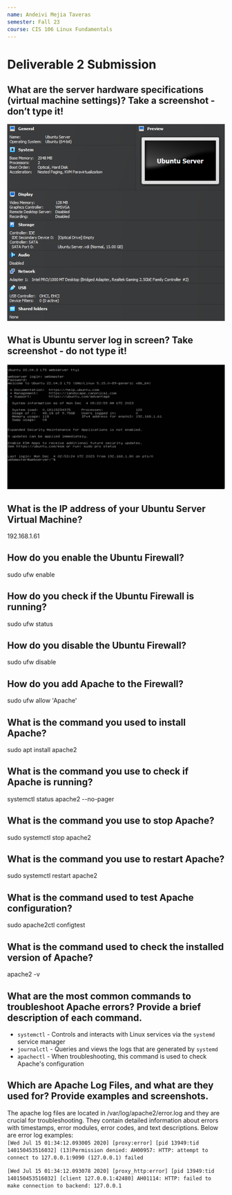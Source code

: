 ```yaml
---
name: Andeivi Mejia Taveras
semester: Fall 23
course: CIS 106 Linux Fundamentals
---
```


# Deliverable 2 Submission

## What are the server hardware specifications (virtual machine settings)? Take a screenshot - don’t type it!
![q1.png](q1.png)

## What is Ubuntu server log in screen? Take screenshot - do not type it!
![q2.png](q2.png)

## What is the IP address of your Ubuntu Server Virtual Machine?
192.168.1.61

## How do you enable the Ubuntu Firewall?
sudo ufw enable

## How do you check if the Ubuntu Firewall is running?
sudo ufw status

## How do you disable the Ubuntu Firewall?
sudo ufw disable

## How do you add Apache to the Firewall?
sudo ufw allow 'Apache'

## What is the command you used to install Apache?
sudo apt install apache2

## What is the command you use to check if Apache is running?
systemctl status apache2 --no-pager

## What is the command you use to stop Apache?
sudo systemctl stop apache2

## What is the command you use to restart Apache?
sudo systemctl restart apache2

## What is the command used to test Apache configuration?
sudo apache2ctl configtest

## What is the command used to check the installed version of Apache?
apache2 -v

## What are the most common commands to troubleshoot Apache errors? Provide a brief description of each command.
- `systemctl` - Controls and interacts with Linux services via the `systemd` service manager
- `journalctl` - Queries and views the logs that are generated by `systemd`
- `apachectl` - When troubleshooting, this command is used to check Apache's configuration

## Which are Apache Log Files, and what are they used for? Provide examples and screenshots.
The apache log files are located in /var/log/apache2/error.log and they are crucial for troubleshooting. They contain detailed information about errors with timestamps, error modules, error codes, and text descriptions. Below are error log examples: <br>
`[Wed Jul 15 01:34:12.093005 2020] [proxy:error] [pid 13949:tid 140150453516032] (13)Permission denied: AH00957: HTTP: attempt to connect to 127.0.0.1:9090 (127.0.0.1) failed`

`[Wed Jul 15 01:34:12.093078 2020] [proxy_http:error] [pid 13949:tid 140150453516032] [client 127.0.0.1:42480] AH01114: HTTP: failed to make connection to backend: 127.0.0.1`